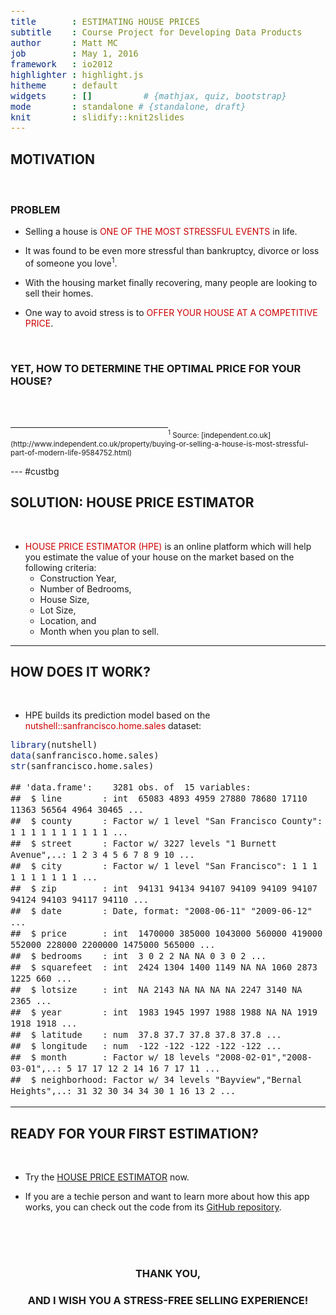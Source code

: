 ```yaml
---
title       : ESTIMATING HOUSE PRICES
subtitle    : Course Project for Developing Data Products
author      : Matt MC
job         : May 1, 2016
framework   : io2012
highlighter : highlight.js
hitheme     : default
widgets     : []          # {mathjax, quiz, bootstrap}
mode        : standalone # {standalone, draft}
knit        : slidify::knit2slides
---
```

<style>

sup {
    vertical-align: super;
    font-size: smaller;
} 

pre {
  font-size: 16px;
  line-height: 18px;
  font-family: "Courier New",monospace;
}

</style>

## MOTIVATION

<br/>

### PROBLEM

* Selling a house is <span style="color:#cc0000">ONE OF THE MOST STRESSFUL EVENTS</span> in life.

* It was found to be even more stressful than bankruptcy, divorce or loss of someone you love<sup>1</sup>. 

* With the housing market finally recovering, many people are looking to sell their homes.

* One way to avoid stress is to <span style="color:#cc0000">OFFER YOUR HOUSE AT A COMPETITIVE PRICE</span>.

</br>

### YET, HOW TO DETERMINE THE OPTIMAL PRICE FOR YOUR HOUSE?

<br/>

<br/>

<hr style="width: 50%; float: left;"/>
<br/>
<span style="font-size:smaller">
<sup>1</sup> Source: [independent.co.uk](http://www.independent.co.uk/property/buying-or-selling-a-house-is-most-stressful-part-of-modern-life-9584752.html)</span>

--- #custbg

## SOLUTION: HOUSE PRICE ESTIMATOR

<style>
#custbg {
  background-color:white;
  background-image:url(./figure/hpe2.png); 
  background-repeat: no-repeat;
  background-position: bottom right;
  background-size: auto;
}
</style>

<br/>

* <span style="color:#cc0000">HOUSE PRICE ESTIMATOR (HPE)</span> is an online platform which will help you estimate the value of your house on the market based on the following criteria:
  + Construction Year,
  + Number of Bedrooms,
  + House Size,
  + Lot Size,
  + Location, and
  + Month when you plan to sell.
  

---

## HOW DOES IT WORK?

<br/>

* HPE builds its prediction model based on the <span style="color:#cc0000">nutshell::sanfrancisco.home.sales</span> dataset:

```r
library(nutshell)
data(sanfrancisco.home.sales)
str(sanfrancisco.home.sales)
```

```
## 'data.frame':	3281 obs. of  15 variables:
##  $ line        : int  65083 4893 4959 27880 78680 17110 11363 56564 4964 30465 ...
##  $ county      : Factor w/ 1 level "San Francisco County": 1 1 1 1 1 1 1 1 1 1 ...
##  $ street      : Factor w/ 3227 levels "1 Burnett Avenue",..: 1 2 3 4 5 6 7 8 9 10 ...
##  $ city        : Factor w/ 1 level "San Francisco": 1 1 1 1 1 1 1 1 1 1 ...
##  $ zip         : int  94131 94134 94107 94109 94109 94107 94124 94103 94117 94110 ...
##  $ date        : Date, format: "2008-06-11" "2009-06-12" ...
##  $ price       : int  1470000 385000 1043000 560000 419000 552000 228000 2200000 1475000 565000 ...
##  $ bedrooms    : int  3 0 2 2 NA NA 0 3 0 2 ...
##  $ squarefeet  : int  2424 1304 1400 1149 NA NA 1060 2873 1225 660 ...
##  $ lotsize     : int  NA 2143 NA NA NA NA 2247 3140 NA 2365 ...
##  $ year        : int  1983 1945 1997 1988 1988 NA NA 1919 1918 1918 ...
##  $ latitude    : num  37.8 37.7 37.8 37.8 37.8 ...
##  $ longitude   : num  -122 -122 -122 -122 -122 ...
##  $ month       : Factor w/ 18 levels "2008-02-01","2008-03-01",..: 5 17 17 12 2 14 16 7 17 11 ...
##  $ neighborhood: Factor w/ 34 levels "Bayview","Bernal Heights",..: 31 32 30 34 34 30 1 16 13 2 ...
```

---

## READY FOR YOUR FIRST ESTIMATION?

<br/>

* Try the [HOUSE PRICE ESTIMATOR](https://beardymcgee.shinyapps.io/Project/) now.

* If you are a techie person and want to learn more about how this app works, you can check out the code from its [GitHub repository](https://github.com/beardymcgee/data-products).

<br/>
<br/>
<br/>

### <div style="width:100%; text-align:center">THANK YOU, </div>
### <div style="width:100%; text-align:center">AND I WISH YOU A STRESS-FREE SELLING EXPERIENCE!</div>
